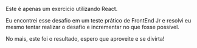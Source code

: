 Este é apenas um exercicio utilizando React.

Eu encontrei esse desafio em um teste prático de FrontEnd Jr e resolvi eu mesmo tentar realizar o desafio e incrementar no que fosse possível.

No mais, este foi o resultado, espero que aproveite e se divirta!
